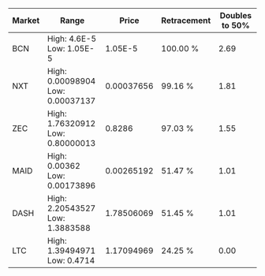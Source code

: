 | Market | Range | Price| Retracement | Doubles to 50% |
| --- | --- | --- | --- | --- |
| BCN | High: 4.6E-5<br />Low: 1.05E-5 | 1.05E-5 | 100.00 % | 2.69 |
| NXT | High: 0.00098904<br />Low: 0.00037137 | 0.00037656 | 99.16 % | 1.81 |
| ZEC | High: 1.76320912<br />Low: 0.80000013 | 0.8286 | 97.03 % | 1.55 |
| MAID | High: 0.00362<br />Low: 0.00173896 | 0.00265192 | 51.47 % | 1.01 |
| DASH | High: 2.20543527<br />Low: 1.3883588 | 1.78506069 | 51.45 % | 1.01 |
| LTC | High: 1.39494971<br />Low: 0.4714 | 1.17094969 | 24.25 % | 0.00 |
